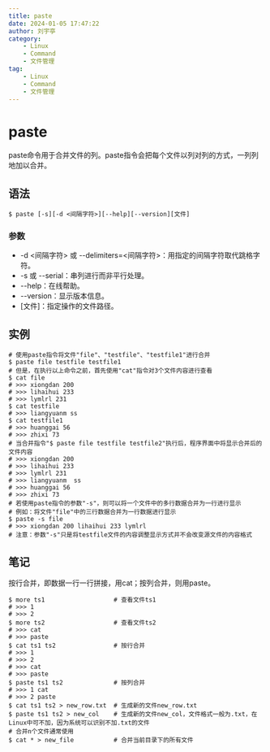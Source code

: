 ```yaml
---
title: paste
date: 2024-01-05 17:47:22
author: 刘宇亭
category:
    - Linux
    - Command
    - 文件管理
tag:
    - Linux
    - Command
    - 文件管理
---
```

# paste

paste命令用于合并文件的列。paste指令会把每个文件以列对列的方式，一列列地加以合并。

## 语法

```shell
$ paste [-s][-d <间隔字符>][--help][--version][文件]
```

### 参数

- -d <间隔字符> 或 --delimiters=<间隔字符>：用指定的间隔字符取代跳格字符。
- -s 或 --serial：串列进行而非平行处理。
- --help：在线帮助。
- --version：显示版本信息。
- [文件]：指定操作的文件路径。

## 实例

```shell
# 使用paste指令将文件"file"、"testfile"、"testfile1"进行合并
$ paste file testfile testfile1
# 但是，在执行以上命令之前，首先使用"cat"指令对3个文件内容进行查看
$ cat file
# >>> xiongdan 200
# >>> lihaihui 233
# >>> lymlrl 231
$ cat testfile
# >>> liangyuanm ss
$ cat testfile1
# >>> huanggai 56
# >>> zhixi 73
# 当合并指令"$ paste file testfile testfile2"执行后，程序界面中将显示合并后的文件内容
# >>> xiongdan 200
# >>> lihaihui 233
# >>> lymlrl 231
# >>> liangyuanm  ss
# >>> huanggai 56
# >>> zhixi 73
# 若使用paste指令的参数"-s"，则可以将一个文件中的多行数据合并为一行进行显示
# 例如：将文件"file"中的三行数据合并为一行数据进行显示
$ paste -s file
# >>> xiongdan 200 lihaihui 233 lymlrl
# 注意：参数"-s"只是将testfile文件的内容调整显示方式并不会改变源文件的内容格式
```

## 笔记

按行合并，即数据一行一行拼接，用cat；按列合并，则用paste。

```shell
$ more ts1                   # 查看文件ts1
# >>> 1
# >>> 2
$ more ts2                   # 查看文件ts2
# >>> cat
# >>> paste
$ cat ts1 ts2                # 按行合并
# >>> 1
# >>> 2
# >>> cat
# >>> paste
$ paste ts1 ts2              # 按列合并
# >>> 1 cat
# >>> 2 paste
$ cat ts1 ts2 > new_row.txt  # 生成新的文件new_row.txt
$ paste ts1 ts2 > new_col    # 生成新的文件new_col，文件格式一般为.txt，在Linux中可不加，因为系统可以识别不加.txt的文件
# 合并n个文件通常使用
$ cat * > new_file           # 合并当前目录下的所有文件
```